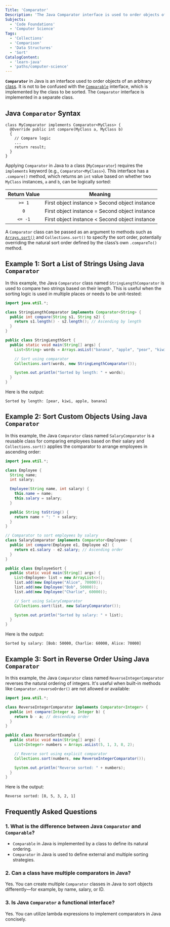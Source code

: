 ```yaml
---
Title: 'Comparator'
Description: 'The Java Comparator interface is used to order objects of an arbitrary class.'
Subjects:
  - 'Code Foundations'
  - 'Computer Science'
Tags:
  - 'Collections'
  - 'Comparison'
  - 'Data Structures'
  - 'Sort'
CatalogContent:
  - 'learn-java'
  - 'paths/computer-science'
---
```


**`Comparator`** in Java is an interface used to order objects of an arbitrary [class](https://www.codecademy.com/resources/docs/java/classes). It is not to be confused with the [`Comparable`](https://www.codecademy.com/resources/docs/java/comparable) interface, which is implemented by the class to be sorted. The `Comparator` interface is implemented in a separate class.

## Java `Comparator` Syntax

```pseudo
class MyComparator implements Comparator<MyClass> {
  @Override public int compare(MyClass a, MyClass b)
  {
    // Compare logic
    ...
    return result;
  }
}
```

Applying `Comparator` in Java to a class (`MyComparator`) requires the `implements` keyword (e.g., `Comparator<MyClass>`). This interface has a `.compare()` method, which returns an `int` value based on whether two `MyClass` instances, `a` and `b`, can be logically sorted:

| Return Value | Meaning                                        |
| :----------: | ---------------------------------------------- |
|    `>= 1`    | First object instance > Second object instance |
|     `0`      | First object instance = Second object instance |
|   `<= -1`    | First object instance < Second object instance |

A `Comparator` class can be passed as an argument to methods such as [`Arrays.sort()`](https://www.codecademy.com/resources/docs/java/arrays/sort) and `Collections.sort()` to specify the sort order, potentially overriding the natural sort order defined by the class’s own `.compareTo()` method.

## Example 1: Sort a List of Strings Using Java `Comparator`

In this example, the Java `Comparator` class named `StringLengthComparator` is used to compare two strings based on their length. This is useful when the sorting logic is used in multiple places or needs to be unit-tested:

```java
import java.util.*;

class StringLengthComparator implements Comparator<String> {
  public int compare(String s1, String s2) {
    return s1.length() - s2.length(); // Ascending by length
  }
}

public class StringLengthSort {
  public static void main(String[] args) {
    List<String> words = Arrays.asList("banana", "apple", "pear", "kiwi");

    // Sort using comparator
    Collections.sort(words, new StringLengthComparator());

    System.out.println("Sorted by length: " + words);
  }
}
```

Here is the output:

```shell
Sorted by length: [pear, kiwi, apple, banana]
```

## Example 2: Sort Custom Objects Using Java `Comparator`

In this example, the Java `Comparator` class named `SalaryComparator` is a reusable class for comparing employees based on their salary and `Collections.sort()` applies the comparator to arrange employees in ascending order:

```java
import java.util.*;

class Employee {
  String name;
  int salary;

  Employee(String name, int salary) {
    this.name = name;
    this.salary = salary;
  }

  public String toString() {
    return name + ": " + salary;
  }
}

// Comparator to sort employees by salary
class SalaryComparator implements Comparator<Employee> {
  public int compare(Employee e1, Employee e2) {
    return e1.salary - e2.salary; // Ascending order
  }
}

public class EmployeeSort {
  public static void main(String[] args) {
    List<Employee> list = new ArrayList<>();
    list.add(new Employee("Alice", 70000));
    list.add(new Employee("Bob", 50000));
    list.add(new Employee("Charlie", 60000));

    // Sort using SalaryComparator
    Collections.sort(list, new SalaryComparator());

    System.out.println("Sorted by salary: " + list);
  }
}
```

Here is the output:

```shell
Sorted by salary: [Bob: 50000, Charlie: 60000, Alice: 70000]
```

## Example 3: Sort in Reverse Order Using Java `Comparator`

In this example, the Java `Comparator` class named `ReverseIntegerComparator` reverses the natural ordering of integers. It's useful when built-in methods like `Comparator.reverseOrder()` are not allowed or available:

```java
import java.util.*;

class ReverseIntegerComparator implements Comparator<Integer> {
  public int compare(Integer a, Integer b) {
    return b - a; // descending order
  }
}

public class ReverseSortExample {
  public static void main(String[] args) {
    List<Integer> numbers = Arrays.asList(5, 1, 3, 8, 2);

    // Reverse sort using explicit comparator
    Collections.sort(numbers, new ReverseIntegerComparator());

    System.out.println("Reverse sorted: " + numbers);
  }
}
```

Here is the output:

```shell
Reverse sorted: [8, 5, 3, 2, 1]
```

## Frequently Asked Questions

### 1. What is the difference between Java `Comparator` and `Comparable`?

- `Comparable` in Java is implemented by a class to define its natural ordering.
- `Comparator` in Java is used to define external and multiple sorting strategies.

### 2. Can a class have multiple comparators in Java?

Yes. You can create multiple `Comparator` classes in Java to sort objects differently—for example, by name, salary, or ID.

### 3. Is Java `Comparator` a functional interface?

Yes. You can utilize lambda expressions to implement comparators in Java concisely.
